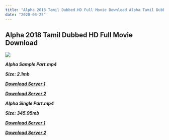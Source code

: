 ```yaml
---
title: "Alpha 2018 Tamil Dubbed HD Full Movie Download Alpha Tamil Dubbed HD Movie Download"
date: "2020-03-25"
---
```


## Alpha 2018 Tamil Dubbed HD Full Movie Download 

![](https://images.moviebuff.com/69d27e7f-83af-49ba-9720-c45fd69e9fee?w=1000)

**_Alpha Sample Part.mp4_**

**_Size: 2.1mb_**

**_[Download Server 1](http://b2.wetransfer.vip/files/Tamil{5adf554ba90925c4992f0fe8eae1093bfca14c1a880041370a5a335b793ae9c1}20Dubbed{5adf554ba90925c4992f0fe8eae1093bfca14c1a880041370a5a335b793ae9c1}20Movies/Tamil{5adf554ba90925c4992f0fe8eae1093bfca14c1a880041370a5a335b793ae9c1}202018{5adf554ba90925c4992f0fe8eae1093bfca14c1a880041370a5a335b793ae9c1}20Dubbed{5adf554ba90925c4992f0fe8eae1093bfca14c1a880041370a5a335b793ae9c1}20Movies/Alpha{5adf554ba90925c4992f0fe8eae1093bfca14c1a880041370a5a335b793ae9c1}20(2018)/Alpha{5adf554ba90925c4992f0fe8eae1093bfca14c1a880041370a5a335b793ae9c1}20(2018){5adf554ba90925c4992f0fe8eae1093bfca14c1a880041370a5a335b793ae9c1}20BDRip/Alpha{5adf554ba90925c4992f0fe8eae1093bfca14c1a880041370a5a335b793ae9c1}20(2018){5adf554ba90925c4992f0fe8eae1093bfca14c1a880041370a5a335b793ae9c1}20Sample{5adf554ba90925c4992f0fe8eae1093bfca14c1a880041370a5a335b793ae9c1}20(640x360).mp4)_**

**_[Download Server 2](http://b2.wetransfer.vip/files/Tamil{5adf554ba90925c4992f0fe8eae1093bfca14c1a880041370a5a335b793ae9c1}20Dubbed{5adf554ba90925c4992f0fe8eae1093bfca14c1a880041370a5a335b793ae9c1}20Movies/Tamil{5adf554ba90925c4992f0fe8eae1093bfca14c1a880041370a5a335b793ae9c1}202018{5adf554ba90925c4992f0fe8eae1093bfca14c1a880041370a5a335b793ae9c1}20Dubbed{5adf554ba90925c4992f0fe8eae1093bfca14c1a880041370a5a335b793ae9c1}20Movies/Alpha{5adf554ba90925c4992f0fe8eae1093bfca14c1a880041370a5a335b793ae9c1}20(2018)/Alpha{5adf554ba90925c4992f0fe8eae1093bfca14c1a880041370a5a335b793ae9c1}20(2018){5adf554ba90925c4992f0fe8eae1093bfca14c1a880041370a5a335b793ae9c1}20BDRip/Alpha{5adf554ba90925c4992f0fe8eae1093bfca14c1a880041370a5a335b793ae9c1}20(2018){5adf554ba90925c4992f0fe8eae1093bfca14c1a880041370a5a335b793ae9c1}20Sample{5adf554ba90925c4992f0fe8eae1093bfca14c1a880041370a5a335b793ae9c1}20(640x360).mp4)_**

**_Alpha Single Part.mp4_**

**_Size: 345.95mb_**

**_[Download Server 1](http://b2.wetransfer.vip/files/Tamil{5adf554ba90925c4992f0fe8eae1093bfca14c1a880041370a5a335b793ae9c1}20Dubbed{5adf554ba90925c4992f0fe8eae1093bfca14c1a880041370a5a335b793ae9c1}20Movies/Tamil{5adf554ba90925c4992f0fe8eae1093bfca14c1a880041370a5a335b793ae9c1}202018{5adf554ba90925c4992f0fe8eae1093bfca14c1a880041370a5a335b793ae9c1}20Dubbed{5adf554ba90925c4992f0fe8eae1093bfca14c1a880041370a5a335b793ae9c1}20Movies/Alpha{5adf554ba90925c4992f0fe8eae1093bfca14c1a880041370a5a335b793ae9c1}20(2018)/Alpha{5adf554ba90925c4992f0fe8eae1093bfca14c1a880041370a5a335b793ae9c1}20(2018){5adf554ba90925c4992f0fe8eae1093bfca14c1a880041370a5a335b793ae9c1}20BDRip/Alpha{5adf554ba90925c4992f0fe8eae1093bfca14c1a880041370a5a335b793ae9c1}20(2018){5adf554ba90925c4992f0fe8eae1093bfca14c1a880041370a5a335b793ae9c1}20Single{5adf554ba90925c4992f0fe8eae1093bfca14c1a880041370a5a335b793ae9c1}20Part{5adf554ba90925c4992f0fe8eae1093bfca14c1a880041370a5a335b793ae9c1}20(640x360).mp4)_**

**_[Download Server 2](http://b2.wetransfer.vip/files/Tamil{5adf554ba90925c4992f0fe8eae1093bfca14c1a880041370a5a335b793ae9c1}20Dubbed{5adf554ba90925c4992f0fe8eae1093bfca14c1a880041370a5a335b793ae9c1}20Movies/Tamil{5adf554ba90925c4992f0fe8eae1093bfca14c1a880041370a5a335b793ae9c1}202018{5adf554ba90925c4992f0fe8eae1093bfca14c1a880041370a5a335b793ae9c1}20Dubbed{5adf554ba90925c4992f0fe8eae1093bfca14c1a880041370a5a335b793ae9c1}20Movies/Alpha{5adf554ba90925c4992f0fe8eae1093bfca14c1a880041370a5a335b793ae9c1}20(2018)/Alpha{5adf554ba90925c4992f0fe8eae1093bfca14c1a880041370a5a335b793ae9c1}20(2018){5adf554ba90925c4992f0fe8eae1093bfca14c1a880041370a5a335b793ae9c1}20BDRip/Alpha{5adf554ba90925c4992f0fe8eae1093bfca14c1a880041370a5a335b793ae9c1}20(2018){5adf554ba90925c4992f0fe8eae1093bfca14c1a880041370a5a335b793ae9c1}20Single{5adf554ba90925c4992f0fe8eae1093bfca14c1a880041370a5a335b793ae9c1}20Part{5adf554ba90925c4992f0fe8eae1093bfca14c1a880041370a5a335b793ae9c1}20(640x360).mp4)_**
